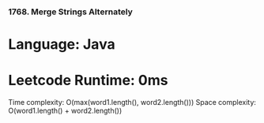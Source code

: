 ### 1768. Merge Strings Alternately
# Language: Java
# Leetcode Runtime: 0ms

Time complexity: O(max(word1.length(), word2.length()))
Space complexity: O(word1.length() + word2.length())


